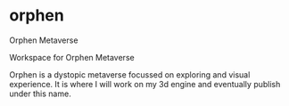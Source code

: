 # orphen
Orphen Metaverse

Workspace for Orphen Metaverse

Orphen is a dystopic metaverse focussed on exploring and visual experience. It is where I will work on my 3d engine and eventually publish under this name.
